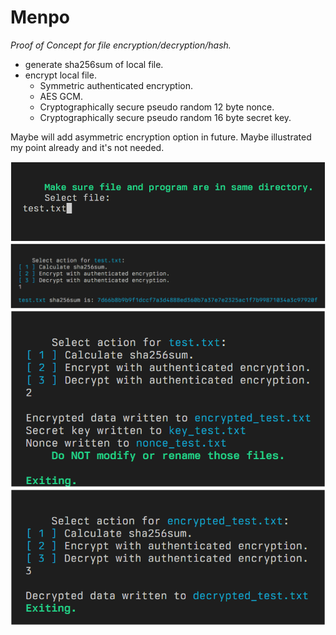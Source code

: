 
# Menpo

_Proof of Concept for file encryption/decryption/hash._



- generate sha256sum of local file.
- encrypt local file.
  - Symmetric authenticated encryption.
  - AES GCM.
  - Cryptographically secure pseudo random 12 byte nonce.
  - Cryptographically secure pseudo random 16 byte secret key.

Maybe will add asymmetric encryption option in future.
Maybe illustrated my point already and it's not needed.

![selecting file](/screenshots/select_file.png "selecting file")
![shasum](/screenshots/shasum.png "shasum")
![encrypting](/screenshots/encrypting.png "encrypting")
![decrypting](/screenshots/decrypting.png "decrypting")
